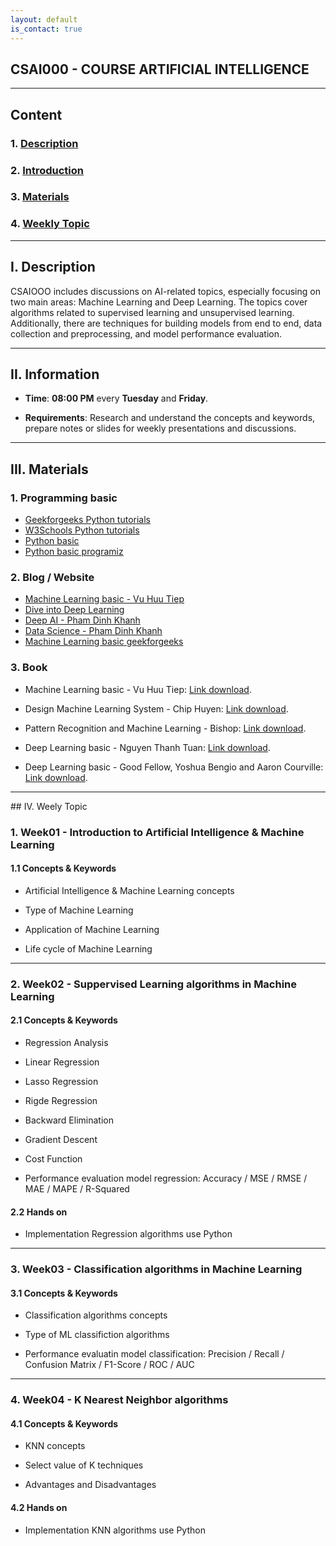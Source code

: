 ```yaml
---
layout: default
is_contact: true
---
```


## CSAI000 - COURSE ARTIFICIAL INTELLIGENCE

---

## Content

### 1. [Description](#part1)

### 2. [Introduction](#part2)

### 3. [Materials](#part3)

### 4. [Weekly Topic](#part4)

---
<a id="part1"></a>
## I. Description

CSAIOOO includes discussions on AI-related topics, especially focusing on two main areas: Machine Learning and Deep Learning. The topics cover algorithms related to supervised learning and unsupervised learning. Additionally, there are techniques for building models from end to end, data collection and preprocessing, and model performance evaluation.

---
<a id="part2"></a>
## II. Information

* **Time**: **08:00 PM** every **Tuesday** and **Friday**.

* **Requirements**: Research and understand the concepts and     keywords, prepare notes or slides for weekly presentations and discussions.

***
<a id="part3"></a>
## III. Materials

### 1. Programming basic

* [Geekforgeeks Python tutorials](https://www.geeksforgeeks.org/python-programming-language-tutorial/?ref=lbp)
* [W3Schools Python tutorials](https://www.w3schools.com/python/)
* [Python basic](https://learnpython.org/)
* [Python basic programiz](https://www.programiz.com/python-programming)

### 2. Blog / Website

* [Machine Learning basic - Vu Huu Tiep](https://machinelearningcoban.com/tabml_book/intro.html)
* [Dive into Deep Learning](https://d2l.aivivn.com/)
* [Deep AI - Pham Dinh Khanh](https://phamdinhkhanh.github.io/deepai-book/ch_intro/main_contents.html)
* [Data Science - Pham Dinh Khanh](https://phamdinhkhanh.github.io/content)
* [Machine Learning basic geekforgeeks](https://www.geeksforgeeks.org/machine-learning/?ref=outind)

### 3. Book

* Machine Learning basic - Vu Huu Tiep: [Link download](https://drive.google.com/file/d/1QUGAEW4nHivTr1ucW7JklayThV2JdOYk/view?usp=sharing).

* Design Machine Learning System - Chip Huyen: [Link download](https://drive.google.com/file/d/1j0qaLTGOhLDFjOPO-xMnsSQfaHaPvH-O/view?usp=sharing).

* Pattern Recognition and Machine Learning - Bishop: [Link download](https://drive.google.com/file/d/1x_gEQ0_Y3iVS8mYFBMAMJqHBUWqTSdVB/view?usp=sharing).

* Deep Learning basic - Nguyen Thanh Tuan: [Link download](https://drive.google.com/file/d/1ZpJnz21qVZmOThS1OwFzir5saOBpiwS3/view?usp=sharing).

* Deep Learning basic - Good Fellow, Yoshua Bengio and Aaron Courville: [Link download](https://drive.google.com/file/d/1gWgcS8LujPjrI7Wbcxi3H3hdm93Fx4xI/view?usp=sharing).


---
<a id="part4">
## IV. Weely Topic                            

### 1. Week01 - Introduction to Artificial Intelligence & Machine Learning

#### 1.1 Concepts & Keywords

* Artificial Intelligence & Machine Learning concepts

* Type of Machine Learning

* Application of Machine Learning

* Life cycle of Machine Learning

---
### 2. Week02 - Suppervised Learning algorithms in Machine Learning

#### 2.1 Concepts & Keywords

* Regression Analysis

* Linear Regression

* Lasso Regression

* Rigde Regression

* Backward Elimination

* Gradient Descent

* Cost Function

* Performance evaluation model regression: Accuracy / MSE / RMSE / MAE / MAPE / R-Squared

#### 2.2 Hands on

* Implementation Regression algorithms use Python

---
### 3. Week03 - Classification algorithms in Machine Learning
#### 3.1 Concepts & Keywords

* Classification algorithms concepts

* Type of ML classifiction algorithms

* Performance evaluatin model classification: Precision / Recall / Confusion Matrix / F1-Score / ROC / AUC

---
### 4. Week04 - K Nearest Neighbor algorithms
#### 4.1 Concepts & Keywords

* KNN concepts

* Select value of K techniques

* Advantages and Disadvantages

#### 4.2 Hands on

* Implementation KNN algorithms use Python








































